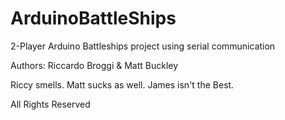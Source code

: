 # ArduinoBattleShips
2-Player Arduino Battleships project using serial communication

Authors: Riccardo Broggi & Matt Buckley

Riccy smells.
Matt sucks as well.
James isn't the Best.

All Rights Reserved
